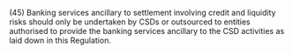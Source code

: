 (45) Banking services ancillary to settlement involving credit and liquidity risks should only be undertaken by CSDs or outsourced to entities authorised to provide the banking services ancillary to the CSD activities as laid down in this Regulation.